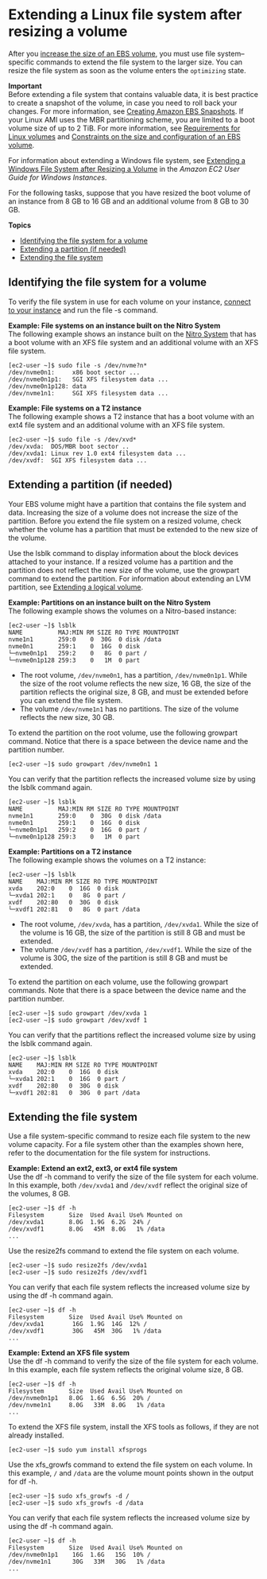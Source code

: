 # Extending a Linux file system after resizing a volume<a name="recognize-expanded-volume-linux"></a>

After you [increase the size of an EBS volume](requesting-ebs-volume-modifications.md), you must use file system–specific commands to extend the file system to the larger size\. You can resize the file system as soon as the volume enters the `optimizing` state\.

**Important**  
Before extending a file system that contains valuable data, it is best practice to create a snapshot of the volume, in case you need to roll back your changes\. For more information, see [Creating Amazon EBS Snapshots](ebs-creating-snapshot.md)\. If your Linux AMI uses the MBR partitioning scheme, you are limited to a boot volume size of up to 2 TiB\. For more information, see [Requirements for Linux volumes](modify-volume-requirements.md#linux-volumes) and [Constraints on the size and configuration of an EBS volume](volume_constraints.md)\. 

For information about extending a Windows file system, see [Extending a Windows File System after Resizing a Volume](https://docs.aws.amazon.com/AWSEC2/latest/WindowsGuide/recognize-expanded-volume-windows.html) in the *Amazon EC2 User Guide for Windows Instances*\.

For the following tasks, suppose that you have resized the boot volume of an instance from 8 GB to 16 GB and an additional volume from 8 GB to 30 GB\.

**Topics**
+ [Identifying the file system for a volume](#identify-linux-file-system)
+ [Extending a partition \(if needed\)](#extend-linux-volume-partition)
+ [Extending the file system](#extend-linux-file-system)

## Identifying the file system for a volume<a name="identify-linux-file-system"></a>

To verify the file system in use for each volume on your instance, [connect to your instance](AccessingInstances.md) and run the file \-s command\.

**Example: File systems on an instance built on the Nitro System**  
The following example shows an instance built on the [Nitro System](instance-types.md#ec2-nitro-instances) that has a boot volume with an XFS file system and an additional volume with an XFS file system\.

```
[ec2-user ~]$ sudo file -s /dev/nvme?n*
/dev/nvme0n1:     x86 boot sector ...
/dev/nvme0n1p1:   SGI XFS filesystem data ...
/dev/nvme0n1p128: data
/dev/nvme1n1:     SGI XFS filesystem data ...
```

**Example: File systems on a T2 instance**  
The following example shows a T2 instance that has a boot volume with an ext4 file system and an additional volume with an XFS file system\.

```
[ec2-user ~]$ sudo file -s /dev/xvd*
/dev/xvda:  DOS/MBR boot sector ..
/dev/xvda1: Linux rev 1.0 ext4 filesystem data ...
/dev/xvdf:  SGI XFS filesystem data ...
```

## Extending a partition \(if needed\)<a name="extend-linux-volume-partition"></a>

Your EBS volume might have a partition that contains the file system and data\. Increasing the size of a volume does not increase the size of the partition\. Before you extend the file system on a resized volume, check whether the volume has a partition that must be extended to the new size of the volume\.

Use the lsblk command to display information about the block devices attached to your instance\. If a resized volume has a partition and the partition does not reflect the new size of the volume, use the growpart command to extend the partition\. For information about extending an LVM partition, see [Extending a logical volume](https://www.tldp.org/HOWTO/html_single/LVM-HOWTO/#extendlv)\.

**Example: Partitions on an instance built on the Nitro System**  
The following example shows the volumes on a Nitro\-based instance:

```
[ec2-user ~]$ lsblk
NAME          MAJ:MIN RM SIZE RO TYPE MOUNTPOINT
nvme1n1       259:0    0  30G  0 disk /data
nvme0n1       259:1    0  16G  0 disk
└─nvme0n1p1   259:2    0   8G  0 part /
└─nvme0n1p128 259:3    0   1M  0 part
```
+ The root volume, `/dev/nvme0n1`, has a partition, `/dev/nvme0n1p1`\. While the size of the root volume reflects the new size, 16 GB, the size of the partition reflects the original size, 8 GB, and must be extended before you can extend the file system\.
+ The volume `/dev/nvme1n1` has no partitions\. The size of the volume reflects the new size, 30 GB\.

To extend the partition on the root volume, use the following growpart command\. Notice that there is a space between the device name and the partition number\.

```
[ec2-user ~]$ sudo growpart /dev/nvme0n1 1
```

You can verify that the partition reflects the increased volume size by using the lsblk command again\.

```
[ec2-user ~]$ lsblk
NAME          MAJ:MIN RM SIZE RO TYPE MOUNTPOINT
nvme1n1       259:0    0  30G  0 disk /data
nvme0n1       259:1    0  16G  0 disk
└─nvme0n1p1   259:2    0  16G  0 part /
└─nvme0n1p128 259:3    0   1M  0 part
```

**Example: Partitions on a T2 instance**  
The following example shows the volumes on a T2 instance:

```
[ec2-user ~]$ lsblk
NAME    MAJ:MIN RM SIZE RO TYPE MOUNTPOINT
xvda    202:0    0  16G  0 disk
└─xvda1 202:1    0   8G  0 part /
xvdf    202:80   0  30G  0 disk
└─xvdf1 202:81   0   8G  0 part /data
```
+ The root volume, `/dev/xvda`, has a partition, `/dev/xvda1`\. While the size of the volume is 16 GB, the size of the partition is still 8 GB and must be extended\.
+ The volume `/dev/xvdf` has a partition, `/dev/xvdf1`\. While the size of the volume is 30G, the size of the partition is still 8 GB and must be extended\.

To extend the partition on each volume, use the following growpart commands\. Note that there is a space between the device name and the partition number\.

```
[ec2-user ~]$ sudo growpart /dev/xvda 1
[ec2-user ~]$ sudo growpart /dev/xvdf 1
```

You can verify that the partitions reflect the increased volume size by using the lsblk command again\.

```
[ec2-user ~]$ lsblk
NAME    MAJ:MIN RM SIZE RO TYPE MOUNTPOINT
xvda    202:0    0  16G  0 disk
└─xvda1 202:1    0  16G  0 part /
xvdf    202:80   0  30G  0 disk
└─xvdf1 202:81   0  30G  0 part /data
```

## Extending the file system<a name="extend-linux-file-system"></a>

Use a file system\-specific command to resize each file system to the new volume capacity\. For a file system other than the examples shown here, refer to the documentation for the file system for instructions\.

**Example: Extend an ext2, ext3, or ext4 file system**  
Use the df \-h command to verify the size of the file system for each volume\. In this example, both `/dev/xvda1` and `/dev/xvdf` reflect the original size of the volumes, 8 GB\.

```
[ec2-user ~]$ df -h
Filesystem       Size  Used Avail Use% Mounted on
/dev/xvda1       8.0G  1.9G  6.2G  24% /
/dev/xvdf1       8.0G   45M  8.0G   1% /data
...
```

Use the resize2fs command to extend the file system on each volume\.

```
[ec2-user ~]$ sudo resize2fs /dev/xvda1
[ec2-user ~]$ sudo resize2fs /dev/xvdf1
```

You can verify that each file system reflects the increased volume size by using the df \-h command again\.

```
[ec2-user ~]$ df -h
Filesystem       Size  Used Avail Use% Mounted on
/dev/xvda1        16G  1.9G  14G  12% /
/dev/xvdf1        30G   45M  30G   1% /data
...
```

**Example: Extend an XFS file system**  
Use the df \-h command to verify the size of the file system for each volume\. In this example, each file system reflects the original volume size, 8 GB\.

```
[ec2-user ~]$ df -h
Filesystem       Size  Used Avail Use% Mounted on
/dev/nvme0n1p1   8.0G  1.6G  6.5G  20% /
/dev/nvme1n1     8.0G   33M  8.0G   1% /data
...
```

To extend the XFS file system, install the XFS tools as follows, if they are not already installed\.

```
[ec2-user ~]$ sudo yum install xfsprogs
```

Use the xfs\_growfs command to extend the file system on each volume\. In this example, `/` and `/data` are the volume mount points shown in the output for df \-h\.

```
[ec2-user ~]$ sudo xfs_growfs -d /
[ec2-user ~]$ sudo xfs_growfs -d /data
```

You can verify that each file system reflects the increased volume size by using the df \-h command again\.

```
[ec2-user ~]$ df -h
Filesystem       Size  Used Avail Use% Mounted on
/dev/nvme0n1p1    16G  1.6G   15G  10% /
/dev/nvme1n1      30G   33M   30G   1% /data
...
```